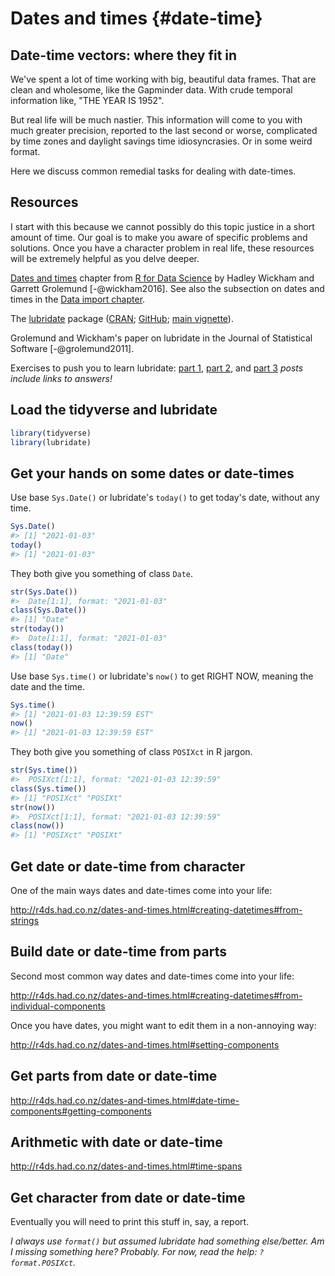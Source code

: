 # Dates and times {#date-time}



<!--JB: *Under development ... really just a placeholder / collection of links*-->

<!--Original content: https://stat545.com/block030_date-times.html--> 

## Date-time vectors: where they fit in

We've spent a lot of time working with big, beautiful data frames. That are clean and wholesome, like the Gapminder data. With crude temporal information like, "THE YEAR IS 1952".

But real life will be much nastier. This information will come to you with much greater precision, reported to the last second or worse, complicated by time zones and daylight savings time idiosyncrasies. Or in some weird format.

Here we discuss common remedial tasks for dealing with date-times.

## Resources

I start with this because we cannot possibly do this topic justice in a short amount of time. Our goal is to make you aware of specific problems and solutions. Once you have a character problem in real life, these resources will be extremely helpful as you delve deeper.

[Dates and times][r4ds-dates-times] chapter from [R for Data Science][r4ds] by Hadley Wickham and Garrett Grolemund [-@wickham2016]. See also the subsection on dates and times in the [Data import chapter][r4ds-data-import].

The [lubridate][lubridate-web] package ([CRAN][lubridate-cran]; [GitHub][lubridate-github]; [main vignette][lubridate-vignette]).

Grolemund and Wickham's paper on lubridate in the Journal of Statistical Software [-@grolemund2011].

Exercises to push you to learn lubridate: [part 1][lubridate-ex1], [part 2][lubridate-ex2], and [part 3][lubridate-ex3] *posts include links to answers!*

## Load the tidyverse and lubridate


```r
library(tidyverse)
library(lubridate)
```


## Get your hands on some dates or date-times

Use base `Sys.Date()` or lubridate's `today()` to get today's date, without any time.


```r
Sys.Date()
#> [1] "2021-01-03"
today()
#> [1] "2021-01-03"
```

They both give you something of class `Date`.


```r
str(Sys.Date())
#>  Date[1:1], format: "2021-01-03"
class(Sys.Date())
#> [1] "Date"
str(today())
#>  Date[1:1], format: "2021-01-03"
class(today())
#> [1] "Date"
```

Use base `Sys.time()` or lubridate's `now()` to get RIGHT NOW, meaning the date and the time.


```r
Sys.time()
#> [1] "2021-01-03 12:39:59 EST"
now()
#> [1] "2021-01-03 12:39:59 EST"
```

They both give you something of class `POSIXct` in R jargon.


```r
str(Sys.time())
#>  POSIXct[1:1], format: "2021-01-03 12:39:59"
class(Sys.time())
#> [1] "POSIXct" "POSIXt"
str(now())
#>  POSIXct[1:1], format: "2021-01-03 12:39:59"
class(now())
#> [1] "POSIXct" "POSIXt"
```

## Get date or date-time from character

One of the main ways dates and date-times come into your life:

<http://r4ds.had.co.nz/dates-and-times.html#creating-datetimes#from-strings>

## Build date or date-time from parts

Second most common way dates and date-times come into your life:

<http://r4ds.had.co.nz/dates-and-times.html#creating-datetimes#from-individual-components>

Once you have dates, you might want to edit them in a non-annoying way:

<http://r4ds.had.co.nz/dates-and-times.html#setting-components>

## Get parts from date or date-time

<http://r4ds.had.co.nz/dates-and-times.html#date-time-components#getting-components>

## Arithmetic with date or date-time

<http://r4ds.had.co.nz/dates-and-times.html#time-spans>

## Get character from date or date-time

Eventually you will need to print this stuff in, say, a report.

*I always use `format()` but assumed lubridate had something else/better. Am I missing something here? Probably. For now, read the help: `?format.POSIXct`.*



[cran]: https://cloud.r-project.org
[cran-faq]: https://cran.r-project.org/faqs.html
[cran-R-admin]: http://cran.r-project.org/doc/manuals/R-admin.html
[cran-add-ons]: https://cran.r-project.org/doc/manuals/R-admin.html#Add_002don-packages
[r-proj]: https://www.r-project.org
[stat-545]: https://stat545.com
[software-carpentry]: https://software-carpentry.org
[cran-r-extensions]: https://cran.r-project.org/doc/manuals/r-release/R-exts.html


<!--RStudio Links-->
[rstudio-preview]: https://www.rstudio.com/products/rstudio/download/preview/
[rstudio-official]: https://www.rstudio.com/products/rstudio/#Desktop
[rstudio-workbench]: https://www.rstudio.com/wp-content/uploads/2014/04/rstudio-workbench.png
[rstudio-support]: https://support.rstudio.com/hc/en-us
[rstudio-R-help]: https://support.rstudio.com/hc/en-us/articles/200552336-Getting-Help-with-R
[rstudio-customizing]: https://support.rstudio.com/hc/en-us/articles/200549016-Customizing-RStudio
[rstudio-key-shortcuts]: https://support.rstudio.com/hc/en-us/articles/200711853-Keyboard-Shortcuts
[rstudio-command-history]: https://support.rstudio.com/hc/en-us/articles/200526217-Command-History
[rstudio-using-projects]: https://support.rstudio.com/hc/en-us/articles/200526207-Using-Projects
[rstudio-code-snippets]: https://support.rstudio.com/hc/en-us/articles/204463668-Code-Snippets
[rstudio-dplyr-cheatsheet-download]: https://github.com/rstudio/cheatsheets/raw/master/data-transformation.pdf
[rstudio-regex-cheatsheet]: https://www.rstudio.com/wp-content/uploads/2016/09/RegExCheatsheet.pdf
[rstudio-devtools]: https://www.rstudio.com/products/rpackages/devtools/

<!--HappyGitWithR Links-->
[happy-git]: https://happygitwithr.com
[hg-install-git]: https://happygitwithr.com/install-git.html
[hg-git-client]: https://happygitwithr.com/git-client.html
[hg-github-account]: https://happygitwithr.com/github-acct.html
[hg-install-r-rstudio]: https://happygitwithr.com/install-r-rstudio.html
[hg-connect-intro]: https://happygitwithr.com/connect-intro.html
[hg-browsability]: https://happygitwithr.com/workflows-browsability.html
[hg-shell]: https://happygitwithr.com/shell.html

<!--Package Links-->
[rmarkdown]: https://rmarkdown.rstudio.com
[knitr-faq]: https://yihui.name/knitr/faq/

[tidyverse-main-page]: https://www.tidyverse.org
[tidyverse-web]: https://tidyverse.tidyverse.org
[tidyverse-github]: https://github.com/hadley/tidyverse

[dplyr-web]: https://dplyr.tidyverse.org
[dplyr-cran]: https://CRAN.R-project.org/package=dplyr
[dplyr-github]: https://github.com/hadley/dplyr
[dplyr-vignette-intro]: https://cran.r-project.org/web/packages/dplyr/vignettes/dplyr.html
[dplyr-vignette-window-fxns]: https://cran.r-project.org/web/packages/dplyr/vignettes/window-functions.html
[dplyr-vignette-two-table]: https://dplyr.tidyverse.org/articles/two-table.html

[lubridate-web]: https://lubridate.tidyverse.org
[lubridate-cran]: https://CRAN.R-project.org/package=lubridate
[lubridate-github]: https://github.com/tidyverse/lubridate
[lubridate-vignette]: https://cran.r-project.org/web/packages/lubridate/vignettes/lubridate.html

[tidyr-web]: https://tidyr.tidyverse.org
[tidyr-cran]: https://CRAN.R-project.org/package=tidyr 

[readr-web]: https://readr.tidyverse.org
[readr-vignette-intro]: https://cran.r-project.org/web/packages/readr/vignettes/readr.html

[stringr-web]: https://stringr.tidyverse.org
[stringr-cran]: https://CRAN.R-project.org/package=stringr

[ggplot2-web]: https://ggplot2.tidyverse.org
[ggplot2-tutorial]: https://github.com/jennybc/ggplot2-tutorial
[ggplot2-reference]: https://docs.ggplot2.org/current/
[ggplot2-cran]: https://CRAN.R-project.org/package=ggplot2
[ggplot2-github]: https://github.com/tidyverse/ggplot2
[ggplot2-theme-args]: https://ggplot2.tidyverse.org/reference/ggtheme.html#arguments

[gapminder-web]: https://www.gapminder.org
[gapminder-cran]: https://CRAN.R-project.org/package=gapminder

[assertthat-cran]: https://CRAN.R-project.org/package=assertthat
[assertthat-github]: https://github.com/hadley/assertthat

[ensurer-cran]: https://CRAN.R-project.org/package=ensurer
[ensurer-github]: https://github.com/smbache/ensurer

[assertr-cran]: https://CRAN.R-project.org/package=assertr
[assertr-github]: https://github.com/ropensci/assertr

[assertive-cran]: https://CRAN.R-project.org/package=assertive
[assertive-bitbucket]: https://bitbucket.org/richierocks/assertive/src/master/

[testthat-cran]: https://CRAN.R-project.org/package=testthat
[testthat-github]: https://github.com/r-lib/testthat
[testthat-web]: https://testthat.r-lib.org

[viridis-cran]: https://CRAN.R-project.org/package=viridis
[viridis-github]: https://github.com/sjmgarnier/viridis
[viridis-vignette]: https://cran.r-project.org/web/packages/viridis/vignettes/intro-to-viridis.html

[colorspace-cran]: https://CRAN.R-project.org/package=colorspace
[colorspace-vignette]: https://cran.r-project.org/web/packages/colorspace/vignettes/hcl-colors.pdf

[cowplot-cran]: https://CRAN.R-project.org/package=cowplot
[cowplot-github]: https://github.com/wilkelab/cowplot
[cowplot-vignette]: https://cran.r-project.org/web/packages/cowplot/vignettes/introduction.html

[devtools-cran]: https://CRAN.R-project.org/package=devtools
[devtools-github]: https://github.com/r-lib/devtools
[devtools-web]: https://devtools.r-lib.org
[devtools-cheatsheet]: https://www.rstudio.com/wp-content/uploads/2015/03/devtools-cheatsheet.pdf
[devtools-cheatsheet-old]: https://rawgit.com/rstudio/cheatsheets/master/package-development.pdf
[devtools-1-6]: https://blog.rstudio.com/2014/10/02/devtools-1-6/
[devtools-1-8]: https://blog.rstudio.com/2015/05/11/devtools-1-9-0/
[devtools-1-9-1]: https://blog.rstudio.com/2015/09/13/devtools-1-9-1/

[googlesheets-cran]: https://CRAN.R-project.org/package=googlesheets
[googlesheets-github]: https://github.com/jennybc/googlesheets

[tidycensus-cran]: https://CRAN.R-project.org/package=tidycensus
[tidycensus-github]: https://github.com/walkerke/tidycensus
[tidycensus-web]: https://walkerke.github.io/tidycensus/index.html

[fs-web]: https://fs.r-lib.org/index.html
[fs-cran]: https://CRAN.R-project.org/package=fs
[fs-github]: https://github.com/r-lib/fs

[plumber-web]: https://www.rplumber.io
[plumber-docs]: https://www.rplumber.io/docs/
[plumber-github]: https://github.com/trestletech/plumber
[plumber-cran]: https://CRAN.R-project.org/package=plumber

[plyr-web]: http://plyr.had.co.nz

[magrittr-web]: https://magrittr.tidyverse.org
[forcats-web]: https://forcats.tidyverse.org
[glue-web]: https://glue.tidyverse.org
[stringi-cran]: https://CRAN.R-project.org/package=stringi
[rex-github]: https://github.com/kevinushey/rex
[rcolorbrewer-cran]: https://CRAN.R-project.org/package=RColorBrewer
[dichromat-cran]: https://CRAN.R-project.org/package=dichromat

[rdryad-web]: https://docs.ropensci.org/rdryad/
[rdryad-cran]: https://CRAN.R-project.org/package=rdryad
[rdryad-github]: https://github.com/ropensci/rdryad

[roxygen2-cran]: https://CRAN.R-project.org/package=roxygen2
[roxygen2-vignette]: https://cran.r-project.org/web/packages/roxygen2/vignettes/rd.html

[shinythemes-web]: https://rstudio.github.io/shinythemes/
[shinythemes-cran]: https://CRAN.R-project.org/package=shinythemes

[shinyjs-web]: https://deanattali.com/shinyjs/
[shinyjs-cran]: https://CRAN.R-project.org/package=shinyjs
[shinyjs-github]: https://github.com/daattali/shinyjs

[leaflet-web]: https://rstudio.github.io/leaflet/
[leaflet-cran]: https://CRAN.R-project.org/package=leaflet
[leaflet-github]: https://github.com/rstudio/leaflet

[ggvis-web]: https://ggvis.rstudio.com
[ggvis-cran]: https://CRAN.R-project.org/package=ggvis
 
[usethis-web]: https://usethis.r-lib.org
[usethis-cran]: https://CRAN.R-project.org/package=usethis
[usethis-github]: https://github.com/r-lib/usethis

[pkgdown-web]: https://pkgdown.r-lib.org
[gh-github]: https://github.com/r-lib/gh

[httr-web]: https://httr.r-lib.org
[httr-cran]: https://CRAN.R-project.org/package=httr
[httr-github]: https://github.com/r-lib/httr

[gistr-web]: https://docs.ropensci.org/gistr
[gistr-cran]: https://CRAN.R-project.org/package=gistr
[gistr-github]: https://github.com/ropensci/gistr

[rvest-web]: https://rvest.tidyverse.org
[rvest-cran]: https://CRAN.R-project.org/package=rvest
[rvest-github]: https://github.com/tidyverse/rvest

[xml2-web]: https://xml2.r-lib.org
[xml2-cran]: https://CRAN.R-project.org/package=xml2
[xml2-github]: https://github.com/r-lib/xml2

[jsonlite-paper]: https://arxiv.org/abs/1403.2805
[jsonlite-cran]: https://CRAN.R-project.org/package=jsonlite
[jsonlite-github]: https://github.com/jeroen/jsonlite

[readxl-web]: https://readxl.tidyverse.org
[readxl-github]: https://github.com/tidyverse/readxl
[readxl-cran]: https://CRAN.R-project.org/package=readxl

[janitor-web]: http://sfirke.github.io/janitor/
[janitor-cran]: https://CRAN.R-project.org/package=janitor
[janitor-github]: https://github.com/sfirke/janitor

[purrr-web]: https://purrr.tidyverse.org
[curl-cran]: https://CRAN.R-project.org/package=curl

<!--Shiny links-->
[shinydashboard-web]: https://rstudio.github.io/shinydashboard/
[shinydashboard-cran]: https://CRAN.R-project.org/package=shinydashboard
[shinydashboard-github]: https://github.com/rstudio/shinydashboard


[shiny-official-web]: https://shiny.rstudio.com
[shiny-official-tutorial]: https://shiny.rstudio.com/tutorial/
[shiny-cheatsheet]: https://shiny.rstudio.com/images/shiny-cheatsheet.pdf
[shiny-articles]: https://shiny.rstudio.com/articles/
[shiny-bookdown]: https://bookdown.org/yihui/rmarkdown/shiny-documents.html
[shiny-google-groups]: https://groups.google.com/forum/#!forum/shiny-discuss
[shiny-stack-overflow]: https://stackoverflow.com/questions/tagged/shiny
[shinyapps-web]: https://www.shinyapps.io
[shiny-server-setup]: https://deanattali.com/2015/05/09/setup-rstudio-shiny-server-digital-ocean/
[shiny-reactivity]: https://shiny.rstudio.com/articles/understanding-reactivity.html
[shiny-debugging]: https://shiny.rstudio.com/articles/debugging.html
[shiny-server]: https://www.rstudio.com/products/shiny/shiny-server/

<!--Publications--> 
[adv-r]: http://adv-r.had.co.nz
[adv-r-fxns]: http://adv-r.had.co.nz/Functions.html
[adv-r-dsl]: http://adv-r.had.co.nz/dsl.html
[adv-r-defensive-programming]: http://adv-r.had.co.nz/Exceptions-Debugging.html#defensive-programming
[adv-r-fxn-args]: http://adv-r.had.co.nz/Functions.html#function-arguments
[adv-r-return-values]: http://adv-r.had.co.nz/Functions.html#return-values
[adv-r-closures]: http://adv-r.had.co.nz/Functional-programming.html#closures

[r4ds]: https://r4ds.had.co.nz
[r4ds-transform]: https://r4ds.had.co.nz/transform.html
[r4ds-strings]: https://r4ds.had.co.nz/strings.html
[r4ds-readr-strings]: https://r4ds.had.co.nz/data-import.html#readr-strings
[r4ds-dates-times]: https://r4ds.had.co.nz/dates-and-times.html
[r4ds-data-import]: http://r4ds.had.co.nz/data-import.html
[r4ds-relational-data]: https://r4ds.had.co.nz/relational-data.html
[r4ds-pepper-shaker]: https://r4ds.had.co.nz/vectors.html#lists-of-condiments

[r-pkgs2]: https://r-pkgs.org/index.html
[r-pkgs2-whole-game]: https://r-pkgs.org/whole-game.html
[r-pkgs2-description]: https://r-pkgs.org/description.html
[r-pkgs2-man]: https://r-pkgs.org/man.htm
[r-pkgs2-tests]: https://r-pkgs.org/tests.html
[r-pkgs2-namespace]: https://r-pkgs.org/namespace.html
[r-pkgs2-vignettes]: https://r-pkgs.org/vignettes.html
[r-pkgs2-release]: https://r-pkgs.org/release.html
[r-pkgs2-r-code]: https://r-pkgs.org/r.html#r

[r-graphics-cookbook]: http://shop.oreilly.com/product/0636920023135.do

[cookbook-for-r]: http://www.cookbook-r.com 
[cookbook-for-r-graphs]: http://www.cookbook-r.com/Graphs/
[cookbook-for-r-multigraphs]: http://www.cookbook-r.com/Graphs/Multiple_graphs_on_one_page_(ggplot2)/

[elegant-graphics-springer]: https://www.springer.com/gp/book/9780387981413

[testthat-article]: https://journal.r-project.org/archive/2011-1/RJournal_2011-1_Wickham.pdf
[worry-about-color]: https://www.google.com/url?sa=t&rct=j&q=&esrc=s&source=web&cd=2&cad=rja&uact=8&ved=2ahUKEwi0xYqJ8JbjAhWNvp4KHViYDxsQFjABegQIABAC&url=https%3A%2F%2Fwww.researchgate.net%2Fprofile%2FAhmed_Elhattab2%2Fpost%2FPlease_suggest_some_good_3D_plot_tool_Software_for_surface_plot%2Fattachment%2F5c05ba35cfe4a7645506948e%2FAS%253A699894335557644%25401543879221725%2Fdownload%2FWhy%2BShould%2BEngineers%2Band%2BScientists%2BBe%2BWorried%2BAbout%2BColor_.pdf&usg=AOvVaw1qwjjGMd7h_z6TLUjzu7Nb
[escaping-rgbland-pdf]: https://eeecon.uibk.ac.at/~zeileis/papers/Zeileis+Hornik+Murrell-2009.pdf
[escaping-rgbland-doi]: https://doi.org/10.1016/j.csda.2008.11.033


<!--R Documentation-->
[rdocs-extremes]: https://rdrr.io/r/base/Extremes.html
[rdocs-range]: https://rdrr.io/r/base/range.html
[rdocs-quantile]: https://rdrr.io/r/stats/quantile.html
[rdocs-c]: https://rdrr.io/r/base/c.html
[rdocs-list]: https://rdrr.io/r/base/list.html
[rdocs-lm]: https://rdrr.io/r/stats/lm.html
[rdocs-coef]: https://rdrr.io/r/stats/coef.html
[rdocs-devices]: https://rdrr.io/r/grDevices/Devices.html
[rdocs-ggsave]: https://rdrr.io/cran/ggplot2/man/ggsave.html
[rdocs-dev]: https://rdrr.io/r/grDevices/dev.html


<!--Wikipedia Links-->
[wiki-snake-case]: https://en.wikipedia.org/wiki/Snake_case
[wiki-hello-world]: https://en.wikipedia.org/wiki/%22Hello,_world!%22_program
[wiki-janus]: https://en.wikipedia.org/wiki/Janus
[wiki-nesting-dolls]: https://en.wikipedia.org/wiki/Matryoshka_doll
[wiki-pure-fxns]: https://en.wikipedia.org/wiki/Pure_function
[wiki-camel-case]: https://en.wikipedia.org/wiki/Camel_case
[wiki-mojibake]: https://en.wikipedia.org/wiki/Mojibake
[wiki-row-col-major-order]: https://en.wikipedia.org/wiki/Row-_and_column-major_order
[wiki-boxplot]: https://en.wikipedia.org/wiki/Box_plot
[wiki-brewer]: https://en.wikipedia.org/wiki/Cynthia_Brewer
[wiki-vector-graphics]: https://en.wikipedia.org/wiki/Vector_graphics
[wiki-raster-graphics]: https://en.wikipedia.org/wiki/Raster_graphics
[wiki-dry]: https://en.wikipedia.org/wiki/Don%27t_repeat_yourself
[wiki-web-scraping]: https://en.wikipedia.org/wiki/Web_scraping
[wiki-xpath]: https://en.wikipedia.org/wiki/XPath
[wiki-css-selector]: https://en.wikipedia.org/wiki/Cascading_Style_Sheets#Selector


<!--Misc. Links-->
[split-apply-combine]: https://www.jstatsoft.org/article/view/v040i01
[useR-2014-dropbox]: https://www.dropbox.com/sh/i8qnluwmuieicxc/AAAgt9tIKoIm7WZKIyK25lh6a
[gh-pages]: https://pages.github.com
[html-preview]: http://htmlpreview.github.io
[tj-mahr-slides]: https://github.com/tjmahr/MadR_Pipelines
[dataschool-dplyr]: https://www.dataschool.io/dplyr-tutorial-for-faster-data-manipulation-in-r/
[xckd-randall-munroe]: https://fivethirtyeight.com/features/xkcd-randall-munroe-qanda-what-if/
[athena-zeus-forehead]: https://tinyurl.com/athenaforehead
[tidydata-lotr]: https://github.com/jennybc/lotr-tidy#readme
[minimal-make]: https://kbroman.org/minimal_make/
[write-data-tweet]: https://twitter.com/vsbuffalo/statuses/358699162679787521
[belt-and-suspenders]: https://www.wisegeek.com/what-does-it-mean-to-wear-belt-and-suspenders.htm
[research-workflow]: https://www.carlboettiger.info/2012/05/06/research-workflow.html
[yak-shaving]: https://seths.blog/2005/03/dont_shave_that/
[yaml-with-csv]: https://blog.datacite.org/using-yaml-frontmatter-with-csv/
[reproducible-examples]: https://stackoverflow.com/questions/5963269/how-to-make-a-great-r-reproducible-example
[blog-strings-as-factors]: https://notstatschat.tumblr.com/post/124987394001/stringsasfactors-sigh
[bio-strings-as-factors]: https://simplystatistics.org/2015/07/24/stringsasfactors-an-unauthorized-biography
[stackexchange-outage]: https://stackstatus.net/post/147710624694/outage-postmortem-july-20-2016
[email-regex]: https://emailregex.com
[fix-atom-bug]: https://davidvgalbraith.com/how-i-fixed-atom/
[icu-regex]: http://userguide.icu-project.org/strings/regexp
[regex101]: https://regex101.com
[regexr]: https://regexr.com
[utf8-debug]: http://www.i18nqa.com/debug/utf8-debug.html
[unicode-no-excuses]: https://www.joelonsoftware.com/2003/10/08/the-absolute-minimum-every-software-developer-absolutely-positively-must-know-about-unicode-and-character-sets-no-excuses/
[programmers-encoding]: http://kunststube.net/encoding/
[encoding-probs-ruby]: https://www.justinweiss.com/articles/3-steps-to-fix-encoding-problems-in-ruby/
[theyre-to-theyre]: https://www.justinweiss.com/articles/how-to-get-from-theyre-to-theyre/
[lubridate-ex1]: https://www.r-exercises.com/2016/08/15/dates-and-times-simple-and-easy-with-lubridate-part-1/
[lubridate-ex2]: https://www.r-exercises.com/2016/08/29/dates-and-times-simple-and-easy-with-lubridate-exercises-part-2/
[lubridate-ex3]: https://www.r-exercises.com/2016/10/04/dates-and-times-simple-and-easy-with-lubridate-exercises-part-3/
[google-sql-join]: https://www.google.com/search?q=sql+join&tbm=isch
[min-viable-product]: https://blog.fastmonkeys.com/?utm_content=bufferc2d6e&utm_medium=social&utm_source=twitter.com&utm_campaign=buffer
[telescope-rule]: http://c2.com/cgi/wiki?TelescopeRule
[unix-philosophy]: http://www.faqs.org/docs/artu/ch01s06.html
[twitter-wrathematics]: https://twitter.com/wrathematics
[robbins-effective-graphs]: https://www.amazon.com/Creating-Effective-Graphs-Naomi-Robbins/dp/0985911123
[r-graph-catalog-github]: https://github.com/jennybc/r-graph-catalog
[google-pie-charts]: https://www.google.com/search?q=pie+charts+suck
[why-pie-charts-suck]: https://www.richardhollins.com/blog/why-pie-charts-suck/
[worst-figure]: https://robjhyndman.com/hyndsight/worst-figure/
[naomi-robbins]: http://www.nbr-graphs.com
[hadley-github-index]: https://hadley.github.io
[scipy-2015-matplotlib-colors]: https://www.youtube.com/watch?v=xAoljeRJ3lU&feature=youtu.be
[winston-chang-github]: https://github.com/wch
[favorite-rgb-color]: https://manyworldstheory.com/2013/01/15/my-favorite-rgb-color/
[stowers-color-chart]: https://web.archive.org/web/20121022044903/http://research.stowers-institute.org/efg/R/Color/Chart/
[stowers-using-color-in-R]: https://www.uv.es/conesa/CursoR/material/UsingColorInR.pdf
[zombie-project]: https://imgur.com/ewmBeQG
[tweet-project-resurfacing]: https://twitter.com/JohnDCook/status/522377493417033728
[rgraphics-looks-tips]: https://blog.revolutionanalytics.com/2009/01/10-tips-for-making-your-r-graphics-look-their-best.html
[rgraphics-svg-tips]: https://blog.revolutionanalytics.com/2011/07/r-svg-graphics.html
[zev-ross-cheatsheet]: http://zevross.com/blog/2014/08/04/beautiful-plotting-in-r-a-ggplot2-cheatsheet-3/
[parker-writing-r-packages]: https://hilaryparker.com/2014/04/29/writing-an-r-package-from-scratch/
[broman-r-packages]: https://kbroman.org/pkg_primer/
[broman-tools4rr]: https://kbroman.org/Tools4RR/
[leeks-r-packages]: https://github.com/jtleek/rpackages
[build-maintain-r-packages]: https://thepoliticalmethodologist.com/2014/08/14/building-and-maintaining-r-packages-with-devtools-and-roxygen2/
[murdoch-package-vignette-slides]: https://web.archive.org/web/20160824010213/http://www.stats.uwo.ca/faculty/murdoch/ism2013/5Vignettes.pdf
[how-r-searches]: http://blog.obeautifulcode.com/R/How-R-Searches-And-Finds-Stuff/
